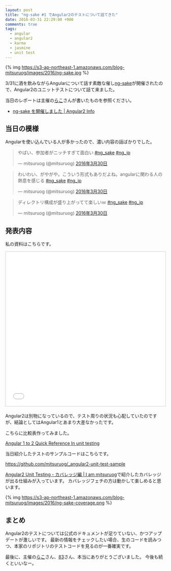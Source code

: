 ```yaml
---
layout: post
title: "ng-sake #1 でAngular2のテストについて話てきた"
date: 2016-03-31 22:29:00 +900
comments: true
tags:
  - angular
  - angular2
  - karma
  - jasmine
  - unit test
---
```


{% img https://s3-ap-northeast-1.amazonaws.com/blog-mitsuruog/images/2016/ng-sake.jpg %}

3/31に酒を飲みながらAngularについて話す素敵な催し[ng-sake](http://connpass.com/event/27707/)が開催されたので、Angular2のユニットテストについて話て来ました。

<!-- more -->

当日のレポートは主催の[らこ](https://twitter.com/laco0416)さんが書いたものを参照ください。

- [ng-sake を開催しました | Angular2 Info](http://ng2-info.github.io/2016/03/31/ng-sake-1-report/)

## 当日の模様

Angularを使い込んでいる人が多かったので、濃い内容の話ばかりでした。

<blockquote class="twitter-tweet" data-lang="ja"><p lang="ja" dir="ltr">やばい、参加者がニッチすぎて面白い <a href="https://twitter.com/hashtag/ng_sake?src=hash">#ng_sake</a> <a href="https://twitter.com/hashtag/ng_jp?src=hash">#ng_jp</a></p>&mdash; mitsuruog (@mitsuruog) <a href="https://twitter.com/mitsuruog/status/715153394558705664">2016年3月30日</a></blockquote>
<script async src="//platform.twitter.com/widgets.js" charset="utf-8"></script>

<blockquote class="twitter-tweet" data-lang="ja"><p lang="ja" dir="ltr">わいわい、がやがや。こういう形式もありだよね。angularに関わる人の熱意を感じる <a href="https://twitter.com/hashtag/ng_sake?src=hash">#ng_sake</a> <a href="https://twitter.com/hashtag/ng_jp?src=hash">#ng_jp</a></p>&mdash; mitsuruog (@mitsuruog) <a href="https://twitter.com/mitsuruog/status/715160894632828930">2016年3月30日</a></blockquote>
<script async src="//platform.twitter.com/widgets.js" charset="utf-8"></script>

<blockquote class="twitter-tweet" data-lang="ja"><p lang="ja" dir="ltr">ディレクトリ構成が盛り上がってて楽しいｗ <a href="https://twitter.com/hashtag/ng_sake?src=hash">#ng_sake</a> <a href="https://twitter.com/hashtag/ng_jp?src=hash">#ng_jp</a></p>&mdash; mitsuruog (@mitsuruog) <a href="https://twitter.com/mitsuruog/status/715149679609192448">2016年3月30日</a></blockquote>
<script async src="//platform.twitter.com/widgets.js" charset="utf-8"></script>

## 発表内容

私の資料はこちらです。

<iframe src="//www.slideshare.net/slideshow/embed_code/key/5eDmVzNYiE0Jl6" width="595" height="485" frameborder="0" marginwidth="0" marginheight="0" scrolling="no" style="border:1px solid #CCC; border-width:1px; margin-bottom:5px; max-width: 100%;" allowfullscreen> </iframe>

Angular2は別物になっているので、テスト周りの状況も心配していたのですが、結論としてはAngular1とあまり大差なかったです。

こちらに比較表作ってみました。

[Angular 1 to 2 Quick Reference In unit testing](https://gist.github.com/mitsuruog/9e3e5c2c5d17a15a4c2a)

当日紹介したテストのサンプルコードはこちらです。

https://github.com/mitsuruog/_angular2-unit-test-sample

[Angular2 Unit Testing - カバレッジ編 | I am mitsuruog](http://blog.mitsuruog.info/2016/03/how-to-test-angular2-application-coverage.html)で紹介したカバレッジが出る仕組みが入っています。
カバレッジフェチの方は動かして楽しめると思います。

{% img https://s3-ap-northeast-1.amazonaws.com/blog-mitsuruog/images/2016/ng-sake-coverage.png %}

## まとめ

Angular2のテストについては公式のドキュメントが足りていない、かつアップデートが激しいです。
最新の情報をチェックしたい場合、生のコードを読みつつ、本家のリポジトリのテストコードを見るのが一番確実です。

最後に、主催の[らこ](https://twitter.com/laco0416)さん、[83](https://twitter.com/armorik83)さん、本当にありがとうございました。
今後も続くといいなー。
